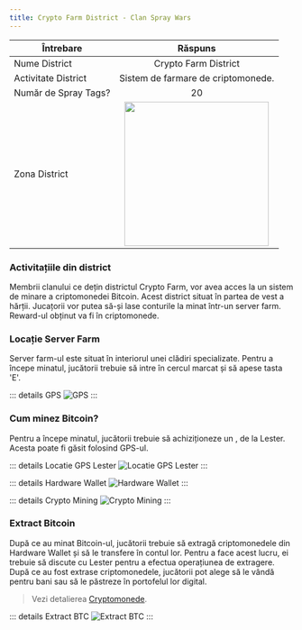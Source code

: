 ```yaml
---
title: Crypto Farm District - Clan Spray Wars
---
```


| Întrebare   | Răspuns |
| ----------- | :-----------: |
| Nume District | Crypto Farm District |
| Activitate District | Sistem de farmare de criptomonede. |
| Număr de Spray Tags? | 20 |
| Zona District | <Image src="https://i.imgur.com/2gZ0oML.png" width="256" label="Vestul hărții" /> |

###  Activitațiile din district

Membrii clanului ce dețin districtul Crypto Farm, vor avea acces la un sistem de minare a criptomonedei Bitcoin. Acest district situat în partea de vest a hărții. Jucațorii vor putea să-și lase conturile la minat într-un server farm. Reward-ul obținut va fi în criptomonede.

###  Locație Server Farm

Server farm-ul este situat în interiorul unei clădiri specializate. Pentru a începe minatul, jucătorii trebuie să intre în cercul marcat și să apese tasta 'E'.

::: details GPS
  <Image src="/assets/images/clans/spray-wars/districts/crypto-farm/GPS.gif" alt="GPS" />
:::

### Cum minez Bitcoin?

Pentru a începe minatul, jucătorii trebuie să achiziționeze un <InventoryItem itemKey="hardware_wallet" width="64" />, de la Lester. Acesta poate fi găsit folosind GPS-ul.

::: details Locatie GPS Lester
  <Image src="/assets/images/clans/spray-wars/lester/GPS.gif" alt="Locatie GPS Lester" />
:::

::: details Hardware Wallet
  <Image src="/assets/images/clans/spray-wars/lester/hardware-wallet.gif" alt="Hardware Wallet" />
:::

::: details Crypto Mining
  <Image src="/assets/images/clans/spray-wars/districts/crypto-farm/bitcoin-mining.gif" alt="Crypto Mining" />
:::

###  Extract Bitcoin

După ce au minat Bitcoin-ul, jucătorii trebuie să extragă criptomonedele din Hardware Wallet și să le transfere în contul lor. Pentru a face acest lucru, ei trebuie să discute cu Lester pentru a efectua operațiunea de extragere. După ce au fost extrase criptomonedele, jucătorii pot alege să le vândă pentru bani sau să le păstreze în portofelul lor digital.
> Vezi detalierea [Cryptomonede](../../../economy/crypto.md).

::: details Extract BTC
  <Image src="/assets/images/clans/spray-wars/lester/extract-crypto.gif" alt="Extract BTC" />
:::

